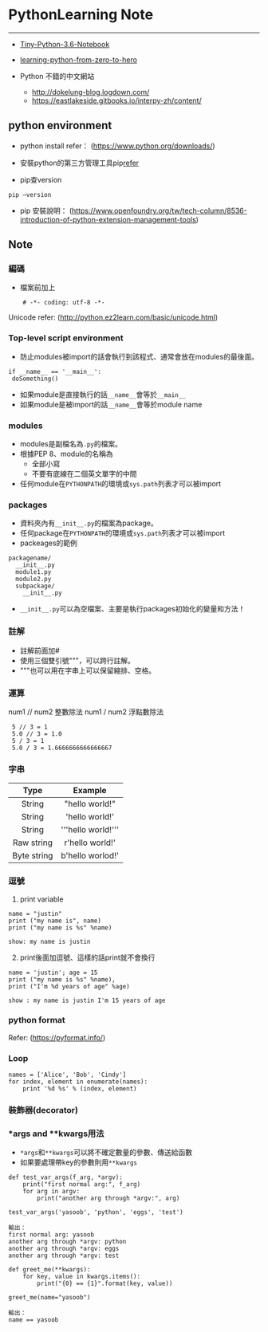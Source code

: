 # PythonLearning Note
---

- [Tiny-Python-3.6-Notebook](https://github.com/mattharrison/Tiny-Python-3.6-Notebook/blob/master/python.rst)

- [learning-python-from-zero-to-hero](https://medium.freecodecamp.org/learning-python-from-zero-to-hero-120ea540b567)

- Python 不錯的中文網站
	- http://dokelung-blog.logdown.com/
	- https://eastlakeside.gitbooks.io/interpy-zh/content/

## python environment
- python install refer： (https://www.python.org/downloads/)

- 安裝python的第三方管理工具pip[refer](https://pip.pypa.io/en/latest/)

- pip查version
``` 
pip —version 
```

- pip 安裝說明： (https://www.openfoundry.org/tw/tech-column/8536-introduction-of-python-extension-management-tools)

## Note
### 編碼
- 檔案前加上
```
	# -*- coding: utf-8 -*-
```
Unicode refer: (http://python.ez2learn.com/basic/unicode.html)

### Top-level script environment
- 防止modules被import的話會執行到該程式、通常會放在modules的最後面。
```
if __name__ == '__main__':
 doSomething()
```
- 如果module是直接執行的話`__name__`會等於`__main__`
- 如果module是被import的話`__name__`會等於module name

### modules
- modules是副檔名為`.py`的檔案。
- 根據PEP 8、module的名稱為
    - 全部小寫
    - 不要有底線在二個英文單字的中間
- 任何module在`PYTHONPATH`的環境或`sys.path`列表才可以被import

### packages
- 資料夾內有`__init__.py`的檔案為package。
- 任何package在`PYTHONPATH`的環境或`sys.path`列表才可以被import
- packeages的範例
```
packagename/
  __init__.py
  module1.py
  module2.py
  subpackage/
    __init__.py
```
- `__init__.py`可以為空檔案、主要是執行packages初始化的變量和方法！

### 註解
- 註解前面加#
- 使用三個雙引號"""，可以跨行註解。
- """也可以用在字串上可以保留縮排、空格。

### 運算
num1 // num2 整數除法
num1 / num2 浮點數除法

```
 5 // 3 = 1
 5.0 // 3 = 1.0
 5 / 3 = 1
 5.0 / 3 = 1.6666666666666667
```
### 字串
| Type | Example |
| :--: |   :--:  |
| String | "hello world!" |
| String | 'hello world!' |
| String | '''hello world!''' |
| Raw string | r'hello world!' |
| Byte string | b'hello worlod!' |

### 逗號
1. print variable
```
name = "justin"
print ("my name is", name)
print ("my name is %s" %name)

show: my name is justin
```

2. print後面加逗號、這樣的話print就不會換行
```
name = 'justin'; age = 15
print ("my name is %s" %name),
print ("I'm %d years of age" %age)

show : my name is justin I'm 15 years of age
```
### python format
Refer: (https://pyformat.info/)

### Loop

```
names = ['Alice', 'Bob', 'Cindy']
for index, element in enumerate(names):
    print '%d %s' % (index, element)
```

### 裝飾器(decorator)

### *args and **kwargs用法

- `*args`和`**kwargs`可以將不確定數量的參數、傳送給函數
- 如果要處理帶key的參數則用`**kwargs`

```
def test_var_args(f_arg, *argv):
    print("first normal arg:", f_arg)
    for arg in argv:
        print("another arg through *argv:", arg)

test_var_args('yasoob', 'python', 'eggs', 'test')

輸出：
first normal arg: yasoob
another arg through *argv: python
another arg through *argv: eggs
another arg through *argv: test
```
```
def greet_me(**kwargs):
    for key, value in kwargs.items():
        print("{0} == {1}".format(key, value))

greet_me(name="yasoob")

輸出：
name == yasoob
```


